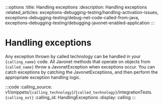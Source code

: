 :::options
:title: Handling exceptions
:description: Handling exceptions
:related_articles: exceptions-debugging-testing/handling-activation-issues, exceptions-debugging-testing/debug-net-code-called-from-java, exceptions-debugging-testing/debugging-javonet-enabled-application
:::

# Handling exceptions 
  
Any exception thrown by called technology can be handled in your `{calling_name}` code. All Javonet methods that operate on objects from `{called_name}` throw a JavonetException when exceptions occur. You can catch exceptions by catching the JavonetExceptions, and then perform the appropriate exception handling logic.  


:::code 
:calling_source: v1/snippets/`{calling_technology}`/`{called_technology}`/integrationTests.`{calling_ext}`
:calling_id: HandlingExceptions
:display: calling
:::
  